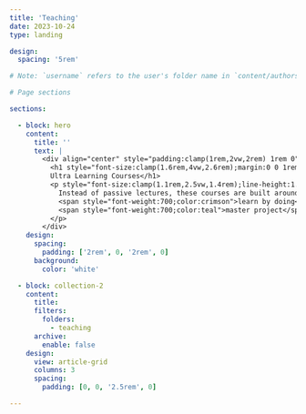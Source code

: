 ```yaml
---
title: 'Teaching'
date: 2023-10-24
type: landing

design:
  spacing: '5rem'

# Note: `username` refers to the user's folder name in `content/authors/`

# Page sections

sections:

  - block: hero
    content:
      title: ''
      text: | 
        <div align="center" style="padding:clamp(1rem,2vw,2rem) 1rem 0">
          <h1 style="font-size:clamp(1.6rem,4vw,2.6rem);margin:0 0 1rem;color:#333; font-weight: bold">
          Ultra Learning Courses</h1>
          <p style="font-size:clamp(1.1rem,2.5vw,1.4rem);line-height:1.7;color:#333;max-width:800px;margin:0 auto;text-shadow:0 1px 2px rgba(0,0,0,.15)">
            Instead of passive lectures, these courses are built around a powerful idea: 
            <span style="font-weight:700;color:crimson">learn by doing</span>. Each module culminates in a 
            <span style="font-weight:700;color:teal">master project</span>, forcing you to apply concepts immediately.
          </p>
        </div>
    design:
      spacing:
        padding: ['2rem', 0, '2rem', 0]
      background:
        color: 'white'

  - block: collection-2
    content:
      title: 
      filters:
        folders:
          - teaching
      archive: 
        enable: false
    design:
      view: article-grid
      columns: 3
      spacing: 
        padding: [0, 0, '2.5rem', 0]

---
```


 